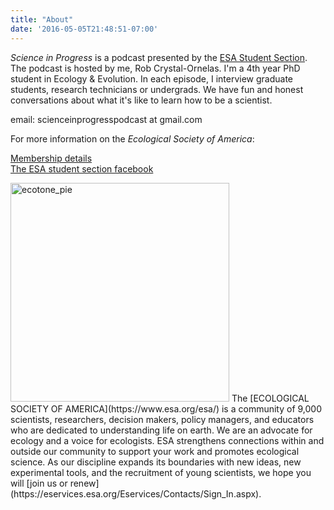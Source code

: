 ```yaml
---
title: "About"
date: '2016-05-05T21:48:51-07:00'
---
```


*Science in Progress* is a podcast presented by the [ESA Student Section](https://www.esastudents.org/).  The podcast is hosted by me, Rob Crystal-Ornelas.  I'm a 4th year PhD student in Ecology & Evolution.  In each episode, I interview graduate students, research technicians or undergrads.  We have fun and honest conversations about what it's like to learn how to be a scientist.

email: scienceinprogresspodcast at gmail.com  

For more information on the *Ecological Society of America*:

[Membership details](https://eservices.esa.org/Eservices/Contacts/Sign_In.aspx)  
[The ESA student section facebook](https://www.facebook.com/pages/Ecological-Society-of-America-Student-Section/761632403864881)  

<img src="/./about_files/career-info-connect-banner.jpg" alt="ecotone_pie" width="350px"/>  
The [ECOLOGICAL SOCIETY OF AMERICA](https://www.esa.org/esa/) is a community of 9,000 scientists, researchers, decision makers, policy managers, and educators who are dedicated to understanding life on earth. We are an advocate for ecology and a voice for ecologists. ESA strengthens connections within and outside our community to support your work and promotes ecological science. As our discipline expands its boundaries with new ideas, new experimental tools, and the recruitment of young scientists, we hope you will [join us or renew](https://eservices.esa.org/Eservices/Contacts/Sign_In.aspx).